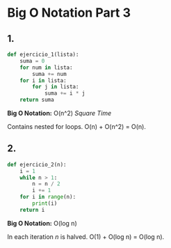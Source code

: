 # Big O Notation Part 3

## 1.

```python
def ejercicio_1(lista):
    suma = 0
    for num in lista:
        suma += num
    for i in lista:
        for j in lista:
            suma += i * j
    return suma
```

**Big O Notation:** O(n^2) _Square Time_

Contains nested for loops. O(n) + O(n^2) = O(n).

## 2.

```python
def ejercicio_2(n):
    i = 1
    while n > 1:
        n = n / 2
        i += 1
    for i in range(n):
        print(i)
    return i
```

**Big O Notation:** O(log n)

In each iteration _n_ is halved. O(1) + O(log n) = O(log n).

